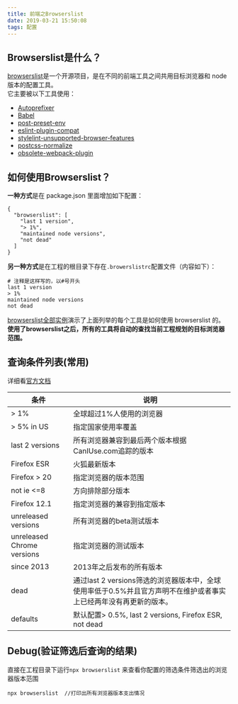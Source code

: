 ```yaml
---
title: 前端之Browserslist
date: 2019-03-21 15:50:08
tags: 配置
---
```


## Browserslist是什么？

[browserslist](https://github.com/browserslist/browserslist#readme)是一个开源项目，是在不同的前端工具之间共用目标浏览器和 node 版本的配置工具。       
它主要被以下工具使用：

* [Autoprefixer](https://github.com/postcss/autoprefixer)
* [Babel](https://github.com/babel/babel/tree/master/packages/babel-preset-env)
* [post-preset-env](https://github.com/csstools/postcss-preset-env)
* [eslint-plugin-compat](https://github.com/amilajack/eslint-plugin-compat)
* [stylelint-unsupported-browser-features](https://github.com/ismay/stylelint-no-unsupported-browser-features)
* [postcss-normalize](https://github.com/jonathantneal/postcss-normalize)
* [obsolete-webpack-plugin](https://github.com/ElemeFE/obsolete-webpack-plugin)

## 如何使用Browserslist？

**一种方式**是在 package.json 里面增加如下配置：
```
{
  "browserslist": [
    "last 1 version",
    "> 1%",
    "maintained node versions",
    "not dead"
  ]
}

```
**另一种方式**是在工程的根目录下存在`.browerslistrc`配置文件（内容如下）：
```
# 注释是这样写的，以#号开头
last 1 version
> 1%
maintained node versions
not dead

```
[browserslist全部实例](https://github.com/browserslist/browserslist-example)演示了上面列举的每个工具是如何使用 browserslist 的。
**使用了browserslist之后，所有的工具将自动的查找当前工程规划的目标浏览器范围。**

## 查询条件列表(常用)

详细看[官方文档](https://github.com/browserslist/browserslist#queries)

| 条件 | 说明 |
| ------ | ------ | 
| > 1% | 全球超过1%人使用的浏览器 |
| > 5% in US | 指定国家使用率覆盖 | 
| last 2 versions | 所有浏览器兼容到最后两个版本根据CanIUse.com追踪的版本 | 
| Firefox ESR | 火狐最新版本 | 
| Firefox > 20 | 指定浏览器的版本范围 | 
| not ie <=8 | 方向排除部分版本 | 
| Firefox 12.1 | 指定浏览器的兼容到指定版本 | 
| unreleased versions | 所有浏览器的beta测试版本 | 
| unreleased Chrome versions | 指定浏览器的测试版本 | 
| since 2013 | 2013年之后发布的所有版本 | 
| dead | 通过last 2 versions筛选的浏览器版本中，全球使用率低于0.5%并且官方声明不在维护或者事实上已经两年没有再更新的版本。 | 
| defaults | 默认配置> 0.5%, last 2 versions, Firefox ESR, not dead | 


## Debug(验证筛选后查询的结果)

直接在工程目录下运行`npx browserslist` 来查看你配置的筛选条件筛选出的浏览器版本范围

```
npx browserslist  //打印出所有浏览器版本支出情况
```



